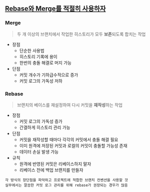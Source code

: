 ## [Rebase와 Merge를 적절히 사용하자](https://devowen.com/430)
### Merge
> 두 개 이상의 브랜치에서 작업한 히스토리가 모두 **보존**되도록 합치는 작업
- 장점
  - 단순한 사용법
  - 히스토리 기록에 용이
  - 한번의 충돌 해결로 머지 가능
- 단점
  - 커밋 개수가 기하급수적으로 증가
  - 커밋 로그의 가독성 저하
### Rebase
> 브랜치의 베이스를 재설정하여 다시 커밋을 **재작성**하는 작업
- 장점
  - 커밋 로그의 가독성 증가
  - 간결하게 히스토리 관리 가능
- 단점
  - 커밋을 재작성할 때마다 각각의 커밋에서 충돌 해결 필요
  - 이미 원격에 저장된 커밋과 로컬의 커밋이 충돌할 가능성 존재
  - 데이터 손실 발생 가능
- 규칙
  - 원격에 반영된 커밋은 리베이스하지 말자
  - 리베이스 전에 백업 브랜치를 만들자

```
각 방식의 장단점을 파악하고 프로젝트에 적합한 브랜치 컨벤션을 사용할 것
실무에서는 깔끔한 커밋 로그 관리를 위해 rebase가 권장되는 경우가 많음
```
